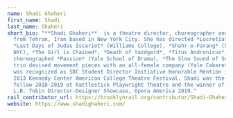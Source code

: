 ```yaml
---
name: Shadi Ghaheri
first_name: Shadi
last_name: Ghaheri
short_bio: "**Shadi Ghaheri**  is a theatre director, choreographer and writer
  from Tehran, Iran based in New York City. She has directed *Lucretia* (HERE),
  *Last Days of Judas Iscariot* (Williams College), *Shahr-e-Farang* (Spectrum
  NYC), *The Girl is Chained*, *Death of Yazdgerd*, *Titus Andronicus*, and
  choreographed *Passion* (Yale School of Drama), *The Slow Sound of Snow* and a
  trio devised movement pieces with an all-female company (Yale Cabaret). Shadi
  was recognized as SDC Student Director Initiative Honorable Mention in the
  2013 Kennedy Center American College Theatre Festival. Shadi was the directing
  fellow 2018-2019 at Rattlestick Playwright Theatre and the winner of Robert
  L.B. Tobin Director-Designer Showcase, Opera America 2019."
rail_contributor_url: https://brooklynrail.org/contributor/Shadi-Ghaheri
website: https://www.shadighaheri.com/
---
```

